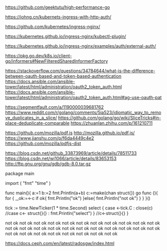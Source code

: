 https://github.com/geektutu/high-performance-go

https://johng.cn/kubernets-ingress-with-http-auth/

https://github.com/kubernetes/ingress-nginx/

https://kubernetes.github.io/ingress-nginx/kubectl-plugin/

https://kubernetes.github.io/ingress-nginx/examples/auth/external-auth/

https://pkg.go.dev/k8s.io/client-go/informers#NewFilteredSharedInformerFactory



https://stackoverflow.com/questions/34784644/what-is-the-difference-between-oauth-based-and-token-based-authentication
https://docs.ansible.com/ansible-tower/latest/html/administration/oauth2_token_auth.html
https://docs.ansible.com/ansible-tower/latest/html/administration/oauth2_token_auth.html#ag-use-oauth-pat

https://segmentfault.com/a/1190000039681762
https://www.reddit.com/r/golang/comments/5ia523/idiomatic_way_to_remove_duplicates_in_a_slice/
https://github.com/golang/go/wiki/SliceTricks#in-place-deduplicate-comparable
https://zhuanlan.zhihu.com/p/161210711


https://github.com/mozilla/pdf.js
http://mozilla.github.io/pdf.js/
https://www.jianshu.com/p/f6da4449c4e2
https://github.com/mozilla/pdfjs-dist


https://blog.csdn.net/github_33873969/article/details/78511733
https://blog.csdn.net/wj1066/article/details/83653153
http://ftp.gnu.org/gnu/gdb/gdb-8.0.tar.gz




package main

import (
"fmt"
"time"
)

func main(){
a:=1
b:=2
fmt.Println(a+b)
c:=make(chan struct{})
go func (){
for {
  _,ok:=<-c
  if ok{
    fmt.Println("ok")
  }else{
    fmt.Println("not ok")
  }
}
}()

tick := time.NewTicker(1 * time.Second)
select {
   case <-tick.C :
close(c)
  //case c<- struct{}{} :
    fmt.Println("select")
}
//c<-struct{}{}
}




not ok
not ok
not ok
not ok
not ok
not ok
not ok
not ok
not ok
not ok
not ok
not ok
not ok
not ok
not ok
not ok
not ok
not ok
not ok
not ok
not ok
not ok
not ok
not ok
not ok
not ok
not ok
not ok
not ok
not ok

https://docs.ceph.com/en/latest/radosgw/index.html
